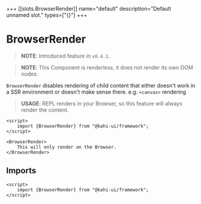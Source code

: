 +++
[[slots.BrowserRender]]
name="default"
description="Default unnamed slot."
types=["{}"]
+++

# BrowserRender

> **NOTE**: Introduced feature in `v0.4.1`.

> **NOTE**: This Component is renderless, it does not render its own DOM nodes.

`BrowserRender` disables rendering of child content that either doesn't work in a SSR environment or doesn't make sense there. e.g. `<canvas>` rendering

> **USAGE**: REPL renders in your Browser, so this feature will always render the content.

```svelte {title="BrowserRender Preview" mode="repl"}
<script>
    import {BrowserRender} from "@kahi-ui/framework";
</script>

<BrowserRender>
    This will only render on the Browser.
</BrowserRender>
```

## Imports

```svelte {title="BrowserRender Imports"}
<script>
    import {BrowserRender} from "@kahi-ui/framework";
</script>
```

